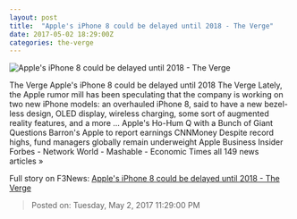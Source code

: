 ```yaml
---
layout: post
title:  "Apple's iPhone 8 could be delayed until 2018 - The Verge"
date: 2017-05-02 18:29:00Z
categories: the-verge
---
```


![Apple's iPhone 8 could be delayed until 2018 - The Verge](https://cdn0.vox-cdn.com/thumbor/Ueivs2_xzUuBVo8qhL-4ntvMYCo=/0x212:2040x1360/1600x900/cdn0.vox-cdn.com/uploads/chorus_image/image/54583265/jbareham_160910_1215_C_0774.0.0.jpg)

The Verge Apple's iPhone 8 could be delayed until 2018 The Verge Lately, the Apple rumor mill has been speculating that the company is working on two new iPhone models: an overhauled iPhone 8, said to have a new bezel-less design, OLED display, wireless charging, some sort of augmented reality features, and a more ... Apple's Ho-Hum Q with a Bunch of Giant Questions Barron's Apple to report earnings CNNMoney Despite record highs, fund managers globally remain underweight Apple Business Insider Forbes - Network World - Mashable - Economic Times all 149 news articles »


Full story on F3News: [Apple's iPhone 8 could be delayed until 2018 - The Verge](http://www.f3nws.com/n/3mJJvE)

> Posted on: Tuesday, May 2, 2017 11:29:00 PM
